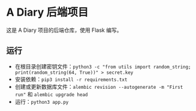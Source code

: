 # A Diary 后端项目

这是 A Diary 项目的后端仓库，使用 Flask 编写。

## 运行

-   在根目录创建密钥文件：`python3 -c "from utils import random_string; print(random_string(64, True))" > secret.key`
-   安装依赖：`pip3 install -r requirements.txt`
-   创建或更新数据库文件：`alembic revision --autogenerate -m "First run"` 和 `alembic upgrade head`
-   运行：`python3 app.py`
